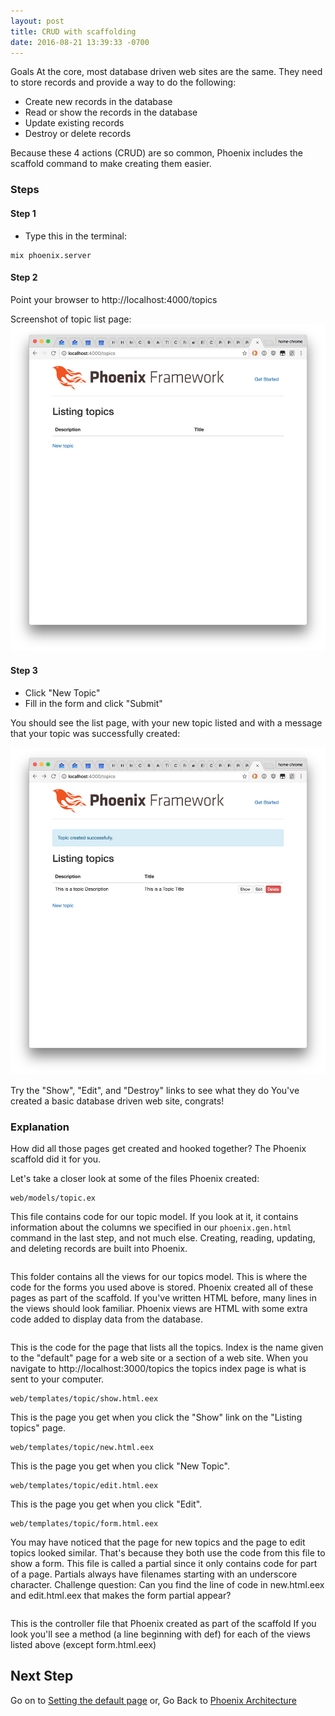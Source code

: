 ```yaml
---
layout: post
title: CRUD with scaffolding
date: 2016-08-21 13:39:33 -0700
---
```


Goals
At the core, most database driven web sites are the same. They need to store records and provide a way to do the following:

* Create new records in the database
* Read or show the records in the database
* Update existing records
* Destroy or delete records

Because these 4 actions (CRUD) are so common, Phoenix includes the scaffold command to make creating them easier.

### Steps
#### Step 1

* Type this in the terminal:
```
mix phoenix.server
```

#### Step 2
Point your browser to http://localhost:4000/topics

Screenshot of topic list page:
![Screenshot of topics Page](/assets/topics-screenshot.png)

#### Step 3
* Click "New Topic"
* Fill in the form and click "Submit"

You should see the list page, with your new topic listed and with a message that your topic was successfully created:

![Screenshot of topics Page](/assets/topics-created-screenshot.png)

Try the "Show", "Edit", and "Destroy" links to see what they do
You've created a basic database driven web site, congrats!

### Explanation
How did all those pages get created and hooked together? The Phoenix scaffold did it for you.

Let's take a closer look at some of the files Phoenix created:

```
web/models/topic.ex
```

This file contains code for our topic model. If you look at it, it contains information about the columns we specified in our `phoenix.gen.html` command in the last step, and not much else. Creating, reading, updating, and deleting records are built into Phoenix.

```web/templates/topic
```
This folder contains all the views for our topics model. This is where the code for the forms you used above is stored. Phoenix created all of these pages as part of the scaffold.
If you've written HTML before, many lines in the views should look familiar. Phoenix views are HTML with some extra code added to display data from the database.

```web/templates/topic/index.html.eex
```
This is the code for the page that lists all the topics.
Index is the name given to the "default" page for a web site or a section of a web site. When you navigate to http://localhost:3000/topics the topics index page is what is sent to your computer.

```
web/templates/topic/show.html.eex
```
This is the page you get when you click the "Show" link on the "Listing topics" page.

```
web/templates/topic/new.html.eex
```
This is the page you get when you click "New Topic".

```
web/templates/topic/edit.html.eex
```
This is the page you get when you click "Edit".

```
web/templates/topic/form.html.eex
```
You may have noticed that the page for new topics and the page to edit topics looked similar. That's because they both use the code from this file to show a form. This file is called a partial since it only contains code for part of a page. Partials always have filenames starting with an underscore character.
Challenge question: Can you find the line of code in new.html.eex and edit.html.eex that makes the form partial appear?

```web/controllers/topics_controller.ex
```
This is the controller file that Phoenix created as part of the scaffold
If you look you'll see a method (a line beginning with def) for each of the views listed above (except form.html.eex)

## Next Step
Go on to [Setting the default page](/suggestotron/09-setting-the-default-page.html)
or,
Go Back to [Phoenix Architecture](/suggestotron/07-phoenix-architecture.html)
